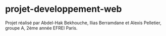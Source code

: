 # projet-developpement-web
Projet réalisé par Abdel-Hak Bekhouche, Ilias Berramdane et Alexis Pelletier, groupe A, 2ème année EFREI Paris.
